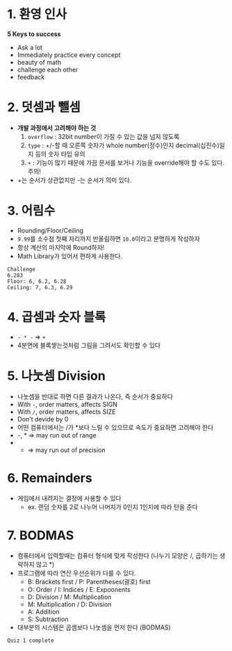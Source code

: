 # 1. 환영 인사

**5 Keys to success**

- Ask a lot
- Immediately practice every concept
- beauty of math
- challenge each other
- feedback

# 2. 덧셈과 뺄셈

- **개발 과정에서 고려해야 하는 것**
  1. `overflow` : 32bit number이 가질 수 있는 값을 넘지 않도록
  2. `type` : +/-할 때 오른쪽 숫자가 whole number(정수)인지 decimal(십진수)일지 등의 숫자 타입 유의
  3. `+` : 기능이 많기 때문에 가끔 문서를 보거나 기능을 override해야 할 수도 있다. 주의!
- +는 순서가 상관없지만 -는 순서가 의미 있다.

# 3. 어림수

- Rounding/Floor/Ceiling
- `9.99`를 소수점 첫째 자리까지 반올림하면 `10.0`이라고 분명하게 작성하자
- 항상 계산의 마지막에 Round하자!
- Math Library가 있어서 편하게 사용한다.

```
Challenge
6.283
Floor: 6, 6.2, 6.28
Ceiling: 7, 6.3, 6.29
```

# 4. 곱셈과 숫자 블록

- `- * -` => `+`
- 4분면에 블록쌓는것처럼 그림을 그려서도 확인할 수 있다

# 5. 나눗셈 Division

- 나눗셈을 반대로 하면 다른 결과가 나온다, 즉 순서가 중요하다
- With `-`, order matters, affects SIGN
- With `/`, order matters, affects SIZE
- Don't devide by 0
- 어떤 컴퓨터에서는 /가 \*보다 느릴 수 있으므로 속도가 중요하면 고려해야 한다
- -, \* => may run out of range
- - => may run out of precision

# 6. Remainders

- 게임에서 내려지는 결정에 사용할 수 있다
  - ex. 랜덤 숫자를 2로 나누어 나머지가 0인지 1인지에 따라 턴을 준다

# 7. BODMAS

- 컴퓨터에서 입력할때는 컴퓨터 형식에 맞게 작성한다 (나누기 모양은 /, 곱하기는 생략하지 않고 \*)
- 프로그램에 따라 연산 우선순위가 다를 수 있다.
  - B: Brackets first / P: Parentheses(괄호) first
  - O: Order / I: Indices / E: Expoonents
  - D: Division / M: Multiplication
  - M: Multiplication / D: Division
  - A: Addition
  - S: Subtraction
- 대부분의 시스템은 곱셈보다 나눗셈을 먼저 한다 (BODMAS)

```
Quiz 1 complete
```
